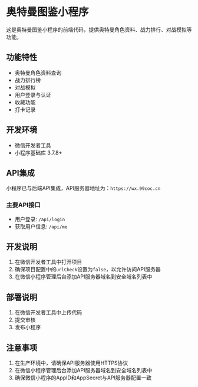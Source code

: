# 奥特曼图鉴小程序

这是奥特曼图鉴小程序的前端代码，提供奥特曼角色资料、战力排行、对战模拟等功能。

## 功能特性

- 奥特曼角色资料查询
- 战力排行榜
- 对战模拟
- 用户登录与认证
- 收藏功能
- 打卡记录

## 开发环境

- 微信开发者工具
- 小程序基础库 3.7.8+

## API集成

小程序已与后端API集成，API服务器地址为：`https://wx.99coc.cn`

### 主要API接口

- 用户登录: `/api/login`
- 获取用户信息: `/api/me`

## 开发说明

1. 在微信开发者工具中打开项目
2. 确保项目配置中的`urlCheck`设置为`false`，以允许访问API服务器
3. 在微信小程序管理后台添加API服务器域名到安全域名列表中

## 部署说明

1. 在微信开发者工具中上传代码
2. 提交审核
3. 发布小程序

## 注意事项

1. 在生产环境中，请确保API服务器使用HTTPS协议
2. 在微信小程序管理后台添加API服务器域名到安全域名列表中
3. 确保微信小程序的AppID和AppSecret与API服务器配置一致 